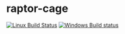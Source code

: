 # raptor-cage
[![Linux Build Status](https://travis-ci.org/jomof/raptor-cage.svg?branch=master)](https://travis-ci.org/jomof/raptor-cage)
[![Windows Build status](https://ci.appveyor.com/api/projects/status/y7u3dp51gnq9gm7l?svg=true)](https://ci.appveyor.com/project/jomof/raptor-cage)
